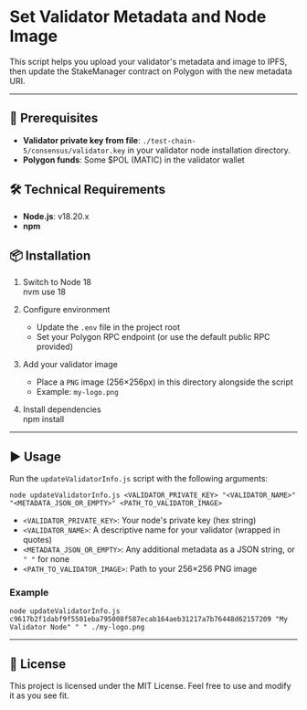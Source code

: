 # Set Validator Metadata and Node Image

This script helps you upload your validator's metadata and image to IPFS, then update the StakeManager contract on Polygon with the new metadata URI.

---

## 🚀 Prerequisites

- **Validator private key from file**: `./test-chain-5/consensus/validator.key` in your validator node installation directory.
- **Polygon funds**: Some $POL (MATIC) in the validator wallet

## 🛠 Technical Requirements

- **Node.js**: v18.20.x  
- **npm**

## 📦 Installation

1. Switch to Node 18  
    nvm use 18

2. Configure environment  
    - Update the `.env` file in the project root
    - Set your Polygon RPC endpoint (or use the default public RPC provided)

3. Add your validator image  
    - Place a `PNG` image (256×256px) in this directory alongside the script  
    - Example: `my-logo.png`

4. Install dependencies  
    npm install

---

## ▶️ Usage

Run the `updateValidatorInfo.js` script with the following arguments:

    node updateValidatorInfo.js <VALIDATOR_PRIVATE_KEY> "<VALIDATOR_NAME>" "<METADATA_JSON_OR_EMPTY>" <PATH_TO_VALIDATOR_IMAGE>

- `<VALIDATOR_PRIVATE_KEY>`: Your node's private key (hex string)  
- `<VALIDATOR_NAME>`: A descriptive name for your validator (wrapped in quotes)  
- `<METADATA_JSON_OR_EMPTY>`: Any additional metadata as a JSON string, or `" "` for none  
- `<PATH_TO_VALIDATOR_IMAGE>`: Path to your 256×256 PNG image  

### Example

    node updateValidatorInfo.js c9617b2f1dabf9f5501eba795008f587ecab164aeb31217a7b76448d62157209 "My Validator Node" " " ./my-logo.png

---

## 📄 License

This project is licensed under the MIT License. Feel free to use and modify it as you see fit.
